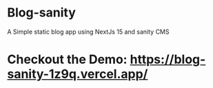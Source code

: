 # Blog-sanity

A Simple static blog app using NextJs 15 and sanity CMS

# Checkout the Demo: https://blog-sanity-1z9q.vercel.app/
